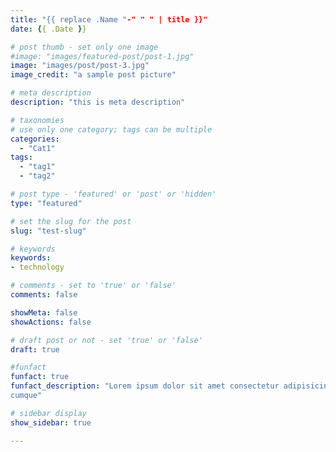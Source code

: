 ```yaml
---
title: "{{ replace .Name "-" " " | title }}"
date: {{ .Date }}

# post thumb - set only one image
#image: "images/featured-post/post-1.jpg"
image: "images/post/post-3.jpg"
image_credit: "a sample post picture"

# meta description
description: "this is meta description"

# taxonomies
# use only one category; tags can be multiple
categories: 
  - "Cat1"
tags:
  - "tag1"
  - "tag2"

# post type - 'featured' or 'post' or 'hidden'
type: "featured"

# set the slug for the post
slug: "test-slug"

# keywords
keywords:
- technology

# comments - set to 'true' or 'false'
comments: false

showMeta: false
showActions: false

# draft post or not - set 'true' or 'false'
draft: true

#funfact
funfact: true
funfact_description: "Lorem ipsum dolor sit amet consectetur adipisicing elit. Quam nihil enim maxime corporis
cumque" 

# sidebar display
show_sidebar: true

---
```



